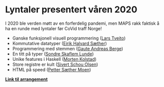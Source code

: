 # Lyntaler presentert våren 2020

I 2020 ble verden møtt av en forferdelig pandemi, men MAPS rakk faktisk å ha en runde med lyntaler før CoVid traff Norge!

- Ganske funksjonell visuell programmering ([Lars Tveito](https://github.com/larstvei))
- Kommutative datatyper ([Eirik Halvard Sæther](https://github.com/eirikhalvard))
- Programmering med stemmen ([Gaute Andreas Berge](https://github.com/Gauteab))
- En titt på typer ([Sondre Skaflem Lunde](https://github.com/sondresl))
- Unike features i Haskell ([Morten Kolstad](https://github.com/morteako))
- Store registre er kult ([Sivert Schou Olsen](https://github.com/sivertschou))
- HTML på speed ([Petter Sæther Moen](https://github.com/petter))


**[Link til arrangement](https://www.facebook.com/events/205725867223856/)**
